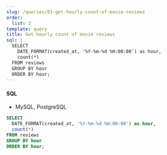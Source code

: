 ```yaml
---
slug: /queries/03-get-hourly-count-of-movie-reviews
order:
  list: 3
template: query
title: Get hourly count of movie reviews
sql: |
  SELECT
    DATE_FORMAT(created_at, '%Y-%m-%d %H:00:00') as hour,
    count(*)
  FROM reviews
  GROUP BY hour
  ORDER BY hour;
---
```


#### SQL

- MySQL, PostgreSQL

```sql
SELECT
  DATE_FORMAT(created_at, '%Y-%m-%d %H:00:00') as hour,
  count(*)
FROM reviews
GROUP BY hour
ORDER BY hour;
```
